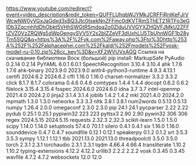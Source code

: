 https://www.youtube.com/redirect?event=video_description&redir_token=QUFFLUhqbWJYMkJCRFFjRnlKeFJrVWcwNW0yVGxJaGdxd3xBQ3Jtc0tsekNnZFFmc0dKVTRmSThET21RTFo3eGlDb3ZqcmhfdDhObkt5VHhSWGtRSmdpa2o0ZlduUVVGYXZHQVFJMkU2ZFFtZVZ0VzZRQWg5dWpOengySVV5Y2s2blZZeVF3dUxhLU5TbUhnWGF1b28yTm5SQQ&q=https%3A%2F%2Fvk.com%2Faway.php%3Fto%3Dhttp%253A%252F%252Falphacephei.com%252Fkaldi%252Fmodels%252Fvosk-model-ru-0.10.zip%26cc_key%3D&v=XF2WVUVxAGQ
Ссылка на скачивание библиотеки Воск (большой)
pip install: MarkupSafe	
PyAudio	0.2.14	0.2.14
PyYAML	6.0.1	6.0.1
SpeechRecognition	3.10.4	3.10.4
ahk	1.7.6	1.7.6
ahk-binary	2023.9.0	2023.9.0
antlr4-python3-runtime	4.9.3	4.13.1
certifi	2024.6.2	2024.6.2
cffi	1.16.0	1.16.0
charset-normalizer	3.3.2	3.3.2
click	8.1.7	8.1.7
colorama	0.4.6	0.4.6
comtypes	1.4.4	1.4.4
docopt	0.6.2	0.6.2
filelock	3.15.4	3.15.4
fsspec	2024.6.0	2024.6.0
idna	3.7	3.7
intel-openmp	2021.4.0	2024.2.0
jinja2	3.1.4	3.1.4
joblib	1.4.2	1.4.2
mkl	2021.4.0	2024.2.0
mpmath	1.3.0	1.3.0
networkx	3.3	3.3
nltk	3.8.1	3.8.1
num2words	0.5.13	0.5.13
numpy	1.26.4	2.0.0
omegaconf	2.3.0	2.3.0
pip	24.1	24.1
pycparser	2.22	2.22
pydub	0.25.1	0.25.1
pypiwin32	223	223
pyttsx3	2.90	2.90
pywin32	306	306
regex	2024.5.15	2024.5.15
requests	2.32.3	2.32.3
scikit-learn	1.5.0	1.5.0
scipy	1.14.0	1.14.0
setuptools	57.4.0	70.1.1
silero	0.4.1	0.4.1
six	1.16.0	1.16.0
sounddevice	0.4.7	0.4.7
soundfile	0.12.1	0.12.1
speakerpy	0.1.2	0.1.2
srt	3.5.3	3.5.3
sympy	1.12.1	1.12.1
tbb	2021.13.0	2021.13.0
threadpoolctl	3.5.0	3.5.0
torch	2.3.1	2.3.1
torchaudio	2.3.1	2.3.1
tqdm	4.66.4	4.66.4
transliterate	1.10.2	1.10.2
typing-extensions	4.12.2	4.12.2
urllib3	2.2.2	2.2.2
vosk	0.3.45	0.3.45
wavfile	4.7.2	4.7.2
websockets	12.0	12.0
